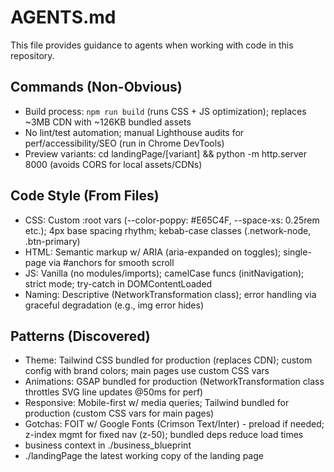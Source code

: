 # AGENTS.md

This file provides guidance to agents when working with code in this repository.

## Commands (Non-Obvious)
- Build process: `npm run build` (runs CSS + JS optimization); replaces ~3MB CDN with ~126KB bundled assets
- No lint/test automation; manual Lighthouse audits for perf/accessibility/SEO (run in Chrome DevTools)
- Preview variants: cd landingPage/[variant] && python -m http.server 8000 (avoids CORS for local assets/CDNs)

## Code Style (From Files)
- CSS: Custom :root vars (--color-poppy: #E65C4F, --space-xs: 0.25rem etc.); 4px base spacing rhythm; kebab-case classes (.network-node, .btn-primary)
- HTML: Semantic markup w/ ARIA (aria-expanded on toggles); single-page via #anchors for smooth scroll
- JS: Vanilla (no modules/imports); camelCase funcs (initNavigation); strict mode; try-catch in DOMContentLoaded
- Naming: Descriptive (NetworkTransformation class); error handling via graceful degradation (e.g., img error hides)

## Patterns (Discovered)
- Theme: Tailwind CSS bundled for production (replaces CDN); custom config with brand colors; main pages use custom CSS vars
- Animations: GSAP bundled for production (NetworkTransformation class throttles SVG line updates @50ms for perf)
- Responsive: Mobile-first w/ media queries; Tailwind bundled for production (custom CSS vars for main pages)
- Gotchas: FOIT w/ Google Fonts (Crimson Text/Inter) - preload if needed; z-index mgmt for fixed nav (z-50); bundled deps reduce load times
- business context in ./business_blueprint
- ./landingPage the latest working copy of the landing page
